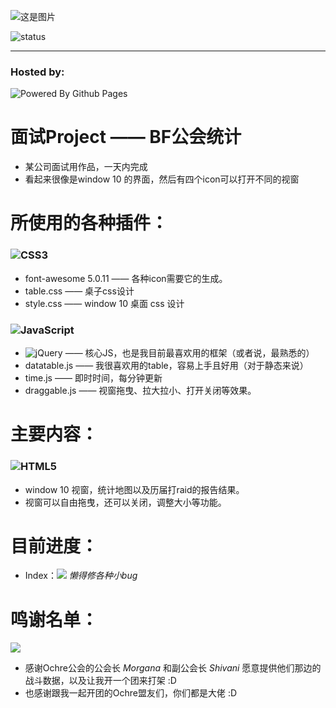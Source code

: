 
![这是图片](https://static.wikia.nocookie.net/bravefrontierglobal/images/6/61/GR_S17.png)

![status](https://github.com/eaglePB2/brave_frontier_guild_war/actions/workflows/static.yml/badge.svg)

<hr>

### Hosted by:
![Powered By Github Pages](https://img.shields.io/badge/github%20pages-121013?style=for-the-badge&logo=github&logoColor=white)

# 面试Project —— BF公会统计
- 某公司面试用作品，一天内完成
- 看起来很像是window 10 的界面，然后有四个icon可以打开不同的视窗

# 所使用的各种插件：
### ![CSS3](https://img.shields.io/badge/css3-%231572B6.svg?style=for-the-badge&logo=css3&logoColor=white)
- font-awesome 5.0.11 —— 各种icon需要它的生成。
- table.css —— 桌子css设计
- style.css —— window 10 桌面 css 设计

### ![JavaScript](https://img.shields.io/badge/javascript-%23323330.svg?style=for-the-badge&logo=javascript&logoColor=%23F7DF1E)
- ![jQuery](https://img.shields.io/badge/jquery-%230769AD.svg?style=for-the-badge&logo=jquery&logoColor=white) —— 核心JS，也是我目前最喜欢用的框架（或者说，最熟悉的）
- datatable.js —— 我很喜欢用的table，容易上手且好用（对于静态来说）
- time.js —— 即时时间，每分钟更新
- draggable.js —— 视窗拖曳、拉大拉小、打开关闭等效果。

# 主要内容：
### ![HTML5](https://img.shields.io/badge/html5-%23E34F26.svg?style=for-the-badge&logo=html5&logoColor=white)
- window 10 视窗，统计地图以及历届打raid的报告结果。
- 视窗可以自由拖曳，还可以关闭，调整大小等功能。

# 目前进度：
- Index：![](https://geps.dev/progress/75) *懒得修各种小bug*

# 鸣谢名单：
![](https://static.wikia.nocookie.net/bravefrontierglobal/images/1/10/Guild_insignia_15.png)
- 感谢Ochre公会的公会长 *Morgana* 和副公会长 *Shivani* 愿意提供他们那边的战斗数据，以及让我开一个团来打架 :D
- 也感谢跟我一起开团的Ochre盟友们，你们都是大佬 :D
